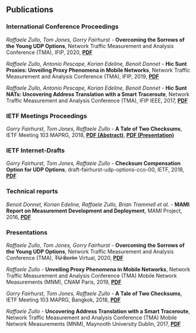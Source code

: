 ## Publications

### International Conference Proceedings

_Raffaele Zullo, Tom Jones, Gorry Fairhurst_ - 
**Overcoming the Sorrows of the Young UDP Options**, 
Network Traffic Measurement and Analysis Conference (TMA), IFIP, 
2020,
[**PDF**](http://www.middleboxes.org/raffaelezullo/publications/tma2020-zullo-udp-options.pdf)

_Raffaele Zullo, Antonio Pescape, Korian Edeline, Benoit Donnet_ - 
**Hic Sunt Proxies: Unveiling Proxy Phenomena in Mobile Networks**, 
Network Traffic Measurement and Analysis Conference (TMA), IFIP, 
2019,
[**PDF**](http://www.middleboxes.org/raffaelezullo/publications/tma2019-zullo-proxies-phenomena.pdf)

_Raffaele Zullo, Antonio Pescape, Korian Edeline, Benoit Donnet_ - 
**Hic Sunt NATs: Uncovering Address Translation with a Smart Traceroute**, 
Network Traffic Measurement and Analysis Conference (TMA), IFIP IEEE, 
2017, 
[**PDF**](http://www.middleboxes.org/raffaelezullo/publications/tma2017-zullo-nats-traceroute.pdf)

### IETF Meetings Proceedings

_Gorry Fairhurst, Tom Jones, Raffaele Zullo_ - 
**A Tale of Two Checksums**, 
IETF Meeting 103 MAPRG, 
2018, 
[**PDF (Abstract)**](http://www.middleboxes.org/raffaelezullo/publications/ietf103-maprg-cco-abstract.pdf),
[**PDF (Presentation)**](http://www.middleboxes.org/raffaelezullo/publications/ietf103-maprg-cco-slides.pdf) 

### IETF Internet-Drafts
_Gorry Fairhurst, Tom Jones, Raffaele Zullo_ - 
**Checksum Compensation Option for UDP Options**, 
draft-fairhurst-udp-options-cco-00, 
IETF, 
2018, 
[**PDF**](http://www.middleboxes.org/raffaelezullo/publications/draft-fairhurst-udp-options-cco.pdf) 

### Technical reports
_Benoit Donnet, Korian Edeline, Raffaele Zullo, Brian Trammell et al._ - 
**MAMI Report on Measurement Development and Deployment**, 
MAMI Project, 
2016, 
[**PDF**](http://www.middleboxes.org/raffaelezullo/publications/mami2016.pdf) 

### Presentations

_Raffaele Zullo, Tom Jones, Gorry Fairhurst_ - 
**Overcoming the Sorrows of the Young UDP Options**, 
Network Traffic Measurement and Analysis Conference (TMA),
~~TU Berlin~~ Virtual, 2020,
[**PDF**](http://middleboxes.org/raffaelezullo/publications/tma2020-zullo-udp-options-slides.pdf) 

_Raffaele Zullo_ - 
**Unveiling Proxy Phenomena in Mobile Networks**, 
Network Traffic Measurement and Analysis Conference (TMA) Mobile Network Measurements (MNM), 
CNAM Paris, 2019, 
[**PDF**](http://www.middleboxes.org/raffaelezullo/publications/tma2019-zullo-proxies-phenomena-slides.pdf) 

_Gorry Fairhurst, Tom Jones, Raffaele Zullo_ - 
**A Tale of Two Checksums**, 
IETF Meeting 103 MAPRG, 
Bangkok, 2018, 
[**PDF**](http://www.middleboxes.org/raffaelezullo/publications/ietf103-maprg-cco-slides.pdf) 

_Raffaele Zullo_ - 
**Uncovering Address Translation with a Smart Traceroute**, 
Network Traffic Measurement and Analysis Conference (TMA) Mobile Network Measurements (MNM), 
Maynooth University Dublin, 2017, 
[**PDF**](http://www.middleboxes.org/raffaelezullo/publications/tma2017-zullo-nats-traceroute-slides.pdf) 
